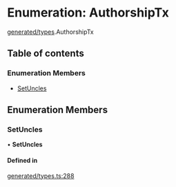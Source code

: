 # Enumeration: AuthorshipTx

[generated/types](../wiki/generated.types).AuthorshipTx

## Table of contents

### Enumeration Members

- [SetUncles](../wiki/generated.types.AuthorshipTx#setuncles)

## Enumeration Members

### SetUncles

• **SetUncles**

#### Defined in

[generated/types.ts:288](https://github.com/PolymathNetwork/polymesh-sdk/blob/299ce247/src/generated/types.ts#L288)
